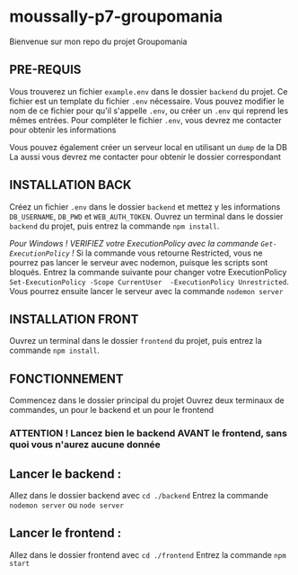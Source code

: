 # moussally-p7-groupomania

Bienvenue sur mon repo du projet Groupomania

## PRE-REQUIS
Vous trouverez un fichier `example.env` dans le dossier `backend` du projet. Ce fichier est un template du fichier `.env` nécessaire.
Vous pouvez modifier le nom de ce fichier pour qu'il s'appelle `.env`, ou créer un `.env` qui reprend les mêmes entrées.
Pour compléter le fichier `.env`, vous devrez me contacter pour obtenir les informations

Vous pouvez également créer un serveur local en utilisant un `dump` de la DB
La aussi vous devrez me contacter pour obtenir le dossier correspondant

## INSTALLATION BACK
Créez un fichier `.env` dans le dossier `backend` et mettez y les informations `DB_USERNAME`, `DB_PWD` et `WEB_AUTH_TOKEN`.
Ouvrez un terminal dans le dossier `backend` du projet, puis entrez la commande `npm install`.

*Pour Windows*
*! VERIFIEZ votre ExecutionPolicy avec la commande `Get-ExecutionPolicy` !*
Si la commande vous retourne Restricted, vous ne pourrez pas lancer le serveur avec nodemon, puisque les scripts sont bloqués.
Entrez la commande suivante pour changer votre ExecutionPolicy `Set-ExecutionPolicy -Scope CurrentUser  -ExecutionPolicy Unrestricted`.
Vous pourrez ensuite lancer le serveur avec la commande `nodemon server`

## INSTALLATION FRONT
Ouvrez un terminal dans le dossier `frontend` du projet, puis entrez la commande `npm install`.

## FONCTIONNEMENT
Commencez dans le dossier principal du projet
Ouvrez deux terminaux de commandes, un pour le backend et un pour le frontend

### ATTENTION ! Lancez bien le backend AVANT le frontend, sans quoi vous n'aurez aucune donnée

## Lancer le backend : 
Allez dans le dossier backend avec `cd ./backend`
Entrez la commande `nodemon server` ou `node server`

## Lancer le frontend : 
Allez dans le dossier frontend avec `cd ./frontend`
Entrez la commande `npm start`
